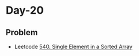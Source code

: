 # Day-20

## Problem
- Leetcode [540. Single Element in a Sorted Array](https://leetcode.com/problems/single-element-in-a-sorted-array/)

